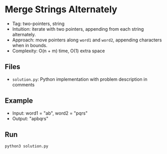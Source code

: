 # Merge Strings Alternately

- Tag: two-pointers, string
- Intuition: iterate with two pointers, appending from each string alternately.
- Approach: move pointers along `word1` and `word2`, appending characters when in bounds.
- Complexity: O(n + m) time, O(1) extra space

## Files
- `solution.py`: Python implementation with problem description in comments

## Example
- Input: word1 = "ab", word2 = "pqrs"
- Output: "apbqrs"

## Run
```bash
python3 solution.py
```


